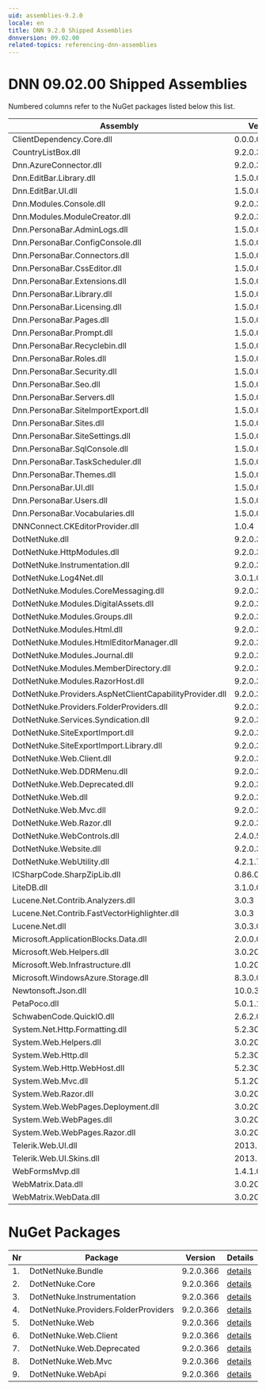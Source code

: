 ```yaml
---
uid: assemblies-9.2.0
locale: en
title: DNN 9.2.0 Shipped Assemblies
dnnversion: 09.02.00
related-topics: referencing-dnn-assemblies
---
```


# DNN 09.02.00 Shipped Assemblies

Numbered columns refer to the NuGet packages listed below this list.

|**Assembly**|**Version**|#1|#2|#3|#4|#5|#6|#7|#8|#9|
|---|---|---|---|---|---|---|---|---|---|---|
|ClientDependency.Core.dll|0.0.0.0|1| | | | | | | | |
|CountryListBox.dll|9.2.0.366| | | | | | | | | |
|Dnn.AzureConnector.dll|9.2.0.366| | | | | | | | | |
|Dnn.EditBar.Library.dll|1.5.0.0| | | | | | | | | |
|Dnn.EditBar.UI.dll|1.5.0.0| | | | | | | | | |
|Dnn.Modules.Console.dll|9.2.0.366| | | | | | | | | |
|Dnn.Modules.ModuleCreator.dll|9.2.0.366| | | | | | | | | |
|Dnn.PersonaBar.AdminLogs.dll|1.5.0.0| | | | | | | | | |
|Dnn.PersonaBar.ConfigConsole.dll|1.5.0.0| | | | | | | | | |
|Dnn.PersonaBar.Connectors.dll|1.5.0.0| | | | | | | | | |
|Dnn.PersonaBar.CssEditor.dll|1.5.0.0| | | | | | | | | |
|Dnn.PersonaBar.Extensions.dll|1.5.0.0| | | | | | | | | |
|Dnn.PersonaBar.Library.dll|1.5.0.0| | | | | | | | | |
|Dnn.PersonaBar.Licensing.dll|1.5.0.0| | | | | | | | | |
|Dnn.PersonaBar.Pages.dll|1.5.0.0| | | | | | | | | |
|Dnn.PersonaBar.Prompt.dll|1.5.0.0| | | | | | | | | |
|Dnn.PersonaBar.Recyclebin.dll|1.5.0.0| | | | | | | | | |
|Dnn.PersonaBar.Roles.dll|1.5.0.0| | | | | | | | | |
|Dnn.PersonaBar.Security.dll|1.5.0.0| | | | | | | | | |
|Dnn.PersonaBar.Seo.dll|1.5.0.0| | | | | | | | | |
|Dnn.PersonaBar.Servers.dll|1.5.0.0| | | | | | | | | |
|Dnn.PersonaBar.SiteImportExport.dll|1.5.0.0| | | | | | | | | |
|Dnn.PersonaBar.Sites.dll|1.5.0.0| | | | | | | | | |
|Dnn.PersonaBar.SiteSettings.dll|1.5.0.0| | | | | | | | | |
|Dnn.PersonaBar.SqlConsole.dll|1.5.0.0| | | | | | | | | |
|Dnn.PersonaBar.TaskScheduler.dll|1.5.0.0| | | | | | | | | |
|Dnn.PersonaBar.Themes.dll|1.5.0.0| | | | | | | | | |
|Dnn.PersonaBar.UI.dll|1.5.0.0| | | | | | | | | |
|Dnn.PersonaBar.Users.dll|1.5.0.0| | | | | | | | | |
|Dnn.PersonaBar.Vocabularies.dll|1.5.0.0| | | | | | | | | |
|DNNConnect.CKEditorProvider.dll|1.0.4| | | | | | | | | |
|DotNetNuke.dll|9.2.0.366|1|2| | | | | | | |
|DotNetNuke.HttpModules.dll|9.2.0.366|1| | | | | | | | |
|DotNetNuke.Instrumentation.dll|9.2.0.366|1| |3| | | | | | |
|DotNetNuke.Log4Net.dll|3.0.1.0|1| |3| | | | | | |
|DotNetNuke.Modules.CoreMessaging.dll|9.2.0.366| | | | | | | | | |
|DotNetNuke.Modules.DigitalAssets.dll|9.2.0.366|1| | | | | | | | |
|DotNetNuke.Modules.Groups.dll|9.2.0.366| | | | | | | | | |
|DotNetNuke.Modules.Html.dll|9.2.0.366| | | | | | | | | |
|DotNetNuke.Modules.HtmlEditorManager.dll|9.2.0.366| | | | | | | | | |
|DotNetNuke.Modules.Journal.dll|9.2.0.366| | | | | | | | | |
|DotNetNuke.Modules.MemberDirectory.dll|9.2.0.366| | | | | | | | | |
|DotNetNuke.Modules.RazorHost.dll|9.2.0.366| | | | | | | | | |
|DotNetNuke.Providers.AspNetClientCapabilityProvider.dll|9.2.0.366| | | | | | | | | |
|DotNetNuke.Providers.FolderProviders.dll|9.2.0.366| | | |4| | | | | |
|DotNetNuke.Services.Syndication.dll|9.2.0.366| | | | | | | | | |
|DotNetNuke.SiteExportImport.dll|9.2.0.366| | | | | | | | | |
|DotNetNuke.SiteExportImport.Library.dll|9.2.0.366| | | | | | | | | |
|DotNetNuke.Web.Client.dll|9.2.0.366|1| | | | |6| | | |
|DotNetNuke.Web.DDRMenu.dll|9.2.0.366| | | | | | | | | |
|DotNetNuke.Web.Deprecated.dll|9.2.0.366|1| | | | | |7| | |
|DotNetNuke.Web.dll|9.2.0.366|1| | | |5| |7|8|9|
|DotNetNuke.Web.Mvc.dll|9.2.0.366|1| | | | | | |8| |
|DotNetNuke.Web.Razor.dll|9.2.0.366| | | | | | | | | |
|DotNetNuke.WebControls.dll|2.4.0.598|1| | | | | | | | |
|DotNetNuke.Website.dll|9.2.0.366| | | | | | | | | |
|DotNetNuke.WebUtility.dll|4.2.1.783|1| | | |5| |7|8|9|
|ICSharpCode.SharpZipLib.dll|0.86.0.518| | | | | | | | | |
|LiteDB.dll|3.1.0.0| | | | | | | | | |
|Lucene.Net.Contrib.Analyzers.dll|3.0.3| | | | | | | | | |
|Lucene.Net.Contrib.FastVectorHighlighter.dll|3.0.3| | | | | | | | | |
|Lucene.Net.dll|3.0.3.0| | | | | | | | | |
|Microsoft.ApplicationBlocks.Data.dll|2.0.0.0|1|2| | | | | | | |
|Microsoft.Web.Helpers.dll|3.0.20129.0| | | | | | | | | |
|Microsoft.Web.Infrastructure.dll|1.0.20105.407| | | | | | | | | |
|Microsoft.WindowsAzure.Storage.dll|8.3.0.0| | | | | | | | | |
|Newtonsoft.Json.dll|10.0.3.21018| | | | | | | | | |
|PetaPoco.dll|5.0.1.17400| | | | | | | | | |
|SchwabenCode.QuickIO.dll|2.6.2.0| | | | | | | | | |
|System.Net.Http.Formatting.dll|5.2.30128.0| | | | | | | | | |
|System.Web.Helpers.dll|3.0.20129.0| | | | | | | | | |
|System.Web.Http.dll|5.2.30128.0| | | | | | | | | |
|System.Web.Http.WebHost.dll|5.2.30128.0| | | | | | | | | |
|System.Web.Mvc.dll|5.1.20821.0| | | | | | | | | |
|System.Web.Razor.dll|3.0.20129.0| | | | | | | | | |
|System.Web.WebPages.Deployment.dll|3.0.20129.0| | | | | | | | | |
|System.Web.WebPages.dll|3.0.20129.0| | | | | | | | | |
|System.Web.WebPages.Razor.dll|3.0.20129.0| | | | | | | | | |
|Telerik.Web.UI.dll|2013.2.717.40|1| | | | | |7| | |
|Telerik.Web.UI.Skins.dll|2013.2.717.40| | | | | | | | | |
|WebFormsMvp.dll|1.4.1.0| | | | | | | | | |
|WebMatrix.Data.dll|3.0.20129.0| | | | | | | | | |
|WebMatrix.WebData.dll|3.0.20129.0| | | | | | | | | |

# NuGet Packages

|**Nr**|**Package**|**Version**|Details|NuGet|
|---|---|---|---|---|
|1.|DotNetNuke.Bundle|9.2.0.366|[details](xref:nuget-DotNetNuke.Bundle-9.2.0.366)|[NuGet](https://www.nuget.org/packages/DotNetNuke.Bundle/9.2.0.366)|
|2.|DotNetNuke.Core|9.2.0.366|[details](xref:nuget-DotNetNuke.Core-9.2.0.366)|[NuGet](https://www.nuget.org/packages/DotNetNuke.Core/9.2.0.366)|
|3.|DotNetNuke.Instrumentation|9.2.0.366|[details](xref:nuget-DotNetNuke.Instrumentation-9.2.0.366)|[NuGet](https://www.nuget.org/packages/DotNetNuke.Instrumentation/9.2.0.366)|
|4.|DotNetNuke.Providers.FolderProviders|9.2.0.366|[details](xref:nuget-DotNetNuke.Providers.FolderProviders-9.2.0.366)|[NuGet](https://www.nuget.org/packages/DotNetNuke.Providers.FolderProviders/9.2.0.366)|
|5.|DotNetNuke.Web|9.2.0.366|[details](xref:nuget-DotNetNuke.Web-9.2.0.366)|[NuGet](https://www.nuget.org/packages/DotNetNuke.Web/9.2.0.366)|
|6.|DotNetNuke.Web.Client|9.2.0.366|[details](xref:nuget-DotNetNuke.Web.Client-9.2.0.366)|[NuGet](https://www.nuget.org/packages/DotNetNuke.Web.Client/9.2.0.366)|
|7.|DotNetNuke.Web.Deprecated|9.2.0.366|[details](xref:nuget-DotNetNuke.Web.Deprecated-9.2.0.366)|[NuGet](https://www.nuget.org/packages/DotNetNuke.Web.Deprecated/9.2.0.366)|
|8.|DotNetNuke.Web.Mvc|9.2.0.366|[details](xref:nuget-DotNetNuke.Web.Mvc-9.2.0.366)|[NuGet](https://www.nuget.org/packages/DotNetNuke.Web.Mvc/9.2.0.366)|
|9.|DotNetNuke.WebApi|9.2.0.366|[details](xref:nuget-DotNetNuke.WebApi-9.2.0.366)|[NuGet](https://www.nuget.org/packages/DotNetNuke.WebApi/9.2.0.366)|


